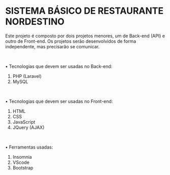 <h1>SISTEMA BÁSICO DE RESTAURANTE NORDESTINO</h1>

Este projeto é composto por dois projetos menores, um de Back-end (API) e outro de Front-end. Os projetos serão desenvolvidos de forma independente, mas precisarão se
comunicar.

<br>

• Tecnologias que devem ser usadas no Back-end:

1. PHP (Laravel)
2. MySQL

<br>

• Tecnologias que devem ser usadas no Front-end:

1. HTML
2. CSS
3. JavaScript
4. JQuery (AJAX)

<br>

• Ferramentas usadas:

1. Insomnia
2. VScode
3. Bootstrap
